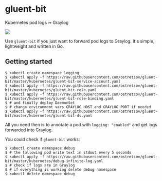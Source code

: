# gluent-bit
Kubernetes pod logs ↣ Graylog

[![](https://images.microbadger.com/badges/image/ostretsov/gluent-bit.svg)](https://microbadger.com/images/ostretsov/gluent-bit "Get your own image badge on microbadger.com")

Use `gluent-bit` if you just want to forward pod logs to Graylog. It's simple, lightweight and written in Go. 

## Getting started
```shell script
$ kubectl create namespace logging
$ kubectl apply -f https://raw.githubusercontent.com/ostretsov/gluent-bit/master/kubernetes/gluent-bit-service-account.yaml
$ kubectl apply -f https://raw.githubusercontent.com/ostretsov/gluent-bit/master/kubernetes/gluent-bit-role.yaml
$ kubectl apply -f https://raw.githubusercontent.com/ostretsov/gluent-bit/master/kubernetes/gluent-bit-role-binding.yaml
$ # and finally deploy DaemonSet
$ # change environment vars GRAYLOG_HOST and GRAYLOG_PORT if needed
$ kubectl apply -f https://raw.githubusercontent.com/ostretsov/gluent-bit/master/kubernetes/gluent-bit-ds.yaml
```

All you need then is to annotate a pod with `logging: "enabled"` and get logs forwarded into Graylog.

You could check if `gluent-bit` works:
```shell script
$ kubectl create namespace debug
$ # the following pod write text in stdout every 5 seconds
$ kubectl apply -f https://raw.githubusercontent.com/ostretsov/gluent-bit/master/kubernetes/debug-infinite-log.yaml
$ # check if logs are in Graylog
$ # if everything is working delete debug namespace
$ kubectl delete namespace debug
```